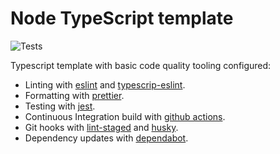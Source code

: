 # Node TypeScript template

![Tests](https://github.com/mkrtchian/node-typescript-template/workflows/Tests/badge.svg?branch=main)

Typescript template with basic code quality tooling configured:
- Linting with [eslint](https://github.com/eslint/eslint) and [typescrip-eslint](https://github.com/typescript-eslint/typescript-eslint).
- Formatting with [prettier](https://github.com/prettier/prettier).
- Testing with [jest](https://github.com/facebook/jest).
- Continuous Integration build with [github actions](https://github.com/features/actions).
- Git hooks with [lint-staged](https://github.com/okonet/lint-staged) and [husky](https://github.com/typicode/husky).
- Dependency updates with [dependabot](https://github.com/dependabot).
